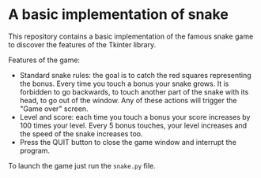 # A basic implementation of snake
This repository contains a basic implementation of the famous snake game to discover the features of the Tkinter library. 

Features of the game:
* Standard snake rules: the goal is to catch the red squares representing the bonus. Every time you touch a bonus your snake grows. It is forbidden to go backwards, to touch another part of the snake with its head, to go out of the window. Any of these actions will trigger the "Game over" screen. 
* Level and score: each time you touch a bonus your score increases by 100 times your level. Every 5 bonus touches, your level increases and the speed of the snake increases too.
* Press the QUIT button to close the game window and interrupt the program.

To launch the game just run the `snake.py` file.

